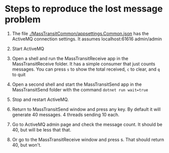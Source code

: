 # Steps to reproduce the lost message problem

1. The file [./MassTransitCommon/appsettings.Common.json](./MassTransitCommon/appsettings.Common.json) has the ActiveMQ connection settings. It assumes localhost:61616 admin/admin

1. Start ActiveMQ

1. Open a shell and run the MassTransitReceive app in the MassTransitReceive folder. It has a simple consumer that just counts messages. You can press `s` to show the total received, `c` to clear, and `q` to quit

1. Open a second shell and start the MassTransitSend app in the MassTransitSend folder with the command `dotnet run wait=true`

1. Stop and restart ActiveMQ.

1. Return to MassTransitSend window and press any key. By default it will generate 40 messages. 4 threads sending 10 each.

1. Go to ActiveMQ admin page and check the message count. It should be 40, but will be less that that.

1. Or go to the MassTransitReceive window and press s. That should return 40, but won't.
